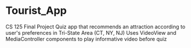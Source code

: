 # Tourist_App
CS 125 Final Project
Quiz app that recommends an attraction according to user's preferences in Tri-State Area (CT, NY, NJ)
Uses VideoView and MediaController components to play informative video before quiz

